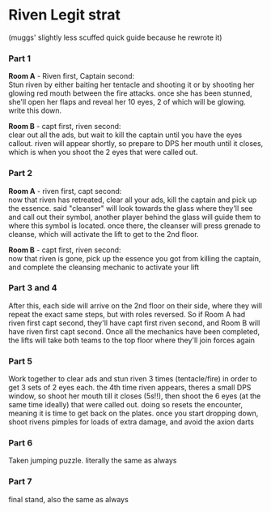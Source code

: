 # Riven Legit strat

(muggs' slightly less scuffed quick guide because he rewrote it)

### Part 1

**Room A** - Riven first, Captain second:  
Stun riven by either baiting her tentacle and shooting it or by shooting her glowing red mouth between the fire attacks. once she has been stunned, she'll open her flaps and reveal her 10 eyes, 2 of which will be glowing. write this down.

**Room B** - capt first, riven second:  
clear out all the ads, but wait to kill the captain until you have the eyes callout. riven will appear shortly, so prepare to DPS her mouth until it closes, which is when you shoot the 2 eyes that were called out. 

### Part 2

**Room A** - riven first, capt second:  
now that riven has retreated, clear all your ads, kill the captain and pick up the essence. said "cleanser" will look towards the glass where they'll see and call out their symbol, another player behind the glass will guide them to where this symbol is located. once there, the cleanser will press grenade to cleanse, which will activate the lift to get to the 2nd floor.

**Room B** - capt first, riven second:  
now that riven is gone, pick up the essence you got from killing the captain, and complete the cleansing mechanic to activate your lift

### Part 3 and 4

After this, each side will arrive on the 2nd floor on their side, where they will repeat the exact same steps, but with roles reversed. So if Room A had riven first capt second, they'll have capt first riven second, and Room B will have riven first capt second. Once all the mechanics have been completed, the lifts will take both teams to the top floor where they'll join forces again 

### Part 5

Work together to clear ads and stun riven 3 times (tentacle/fire) in order to get 3 sets of 2 eyes each. the 4th time riven appears, theres a small DPS window, so shoot her mouth till it closes (5s!!), then shoot the 6 eyes (at the same time ideally) that were called out. doing so resets the encounter, meaning it is time to get back on the plates. once you start dropping down, shoot rivens pimples for loads of extra damage, and avoid the axion darts 

### Part 6

Taken jumping puzzle. literally the same as always

### Part 7

final stand, also the same as always
